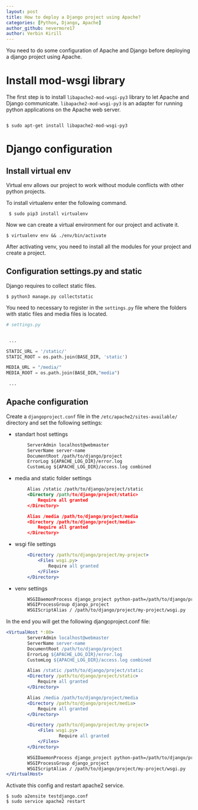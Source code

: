 ```yaml
---
layout: post
title: How to deploy a Django project using Apache?
categories: [Python, Django, Apache]
author_github: nevermore17
author: Verbin Kirill
---
```


You need to do some configuration of Apache and Django before deploying a django project using Apache.

# Install mod-wsgi library

The first step is to install `libapache2-mod-wsgi-py3` library to let Apache and Django communicate. `libapache2-mod-wsgi-py3` is an adapter for running python applications on the Apache web server.

```terminal

$ sudo apt-get install libapache2-mod-wsgi-py3

```

# Django configuration

## Install virtual env

Virtual env allows our project to work without module conflicts with other python projects. 

To install virtualenv enter the following command.

```terminal
 $ sudo pip3 install virtualenv
```

Now we can create a virtual environment for our project and activate it.

```terminal
$ virtualenv env && ./env/bin/activate
```

After activating venv, you need to install all the modules for your project and create a project.

## Configuration settings.py and static 

Django requires to collect static files.

```terminl
$ python3 manage.py collectstatic 
```

You need to necessary to register in the `settings.py` file where the folders with static files and media files is located.

```python
# settings.py


 ...

STATIC_URL = '/static/'
STATIC_ROOT = os.path.join(BASE_DIR, 'static')

MEDIA_URL = "/media/"
MEDIA_ROOT = os.path.join(BASE_DIR,"media")

 ...
```

## Apache configuration

Create a `djangoproject.conf` file in the `/etc/apache2/sites-available/` directory and set the following settings:
 - standart host settings

```xml
        ServerAdmin localhost@webmaster
        ServerName server-name
        DocumentRoot /path/to/django/project
        ErrorLog ${APACHE_LOG_DIR}/error.log
        CustomLog ${APACHE_LOG_DIR}/access.log combined
```
 - media and static folder settings

```xml
        Alias /static /path/to/django/project/static
        <Directory /path/to/django/project/static>
            Require all granted
        </Directory>

        Alias /media /path/to/django/project/media
        <Directory /path/to/django/project/media>
            Require all granted
        </Directory>
```
- wsgi file settings
```apache
        <Directory /path/to/django/project/my-project>
            <Files wsgi.py>
                Require all granted
            </Files>
        </Directory>
```
- venv settings
```apache
        WSGIDaemonProcess django_project python-path=/path/to/django/project python-home=/path/to/env/folder/env
        WSGIProcessGroup django_project
        WSGIScriptAlias / /path/to/django/project/my-project/wsgi.py
```

In the end you will get the following djangoproject.conf file:
```apache
<VirtualHost *:80>
        ServerAdmin localhost@webmaster
        ServerName server-name
        DocumentRoot /path/to/django/project
        ErrorLog ${APACHE_LOG_DIR}/error.log
        CustomLog ${APACHE_LOG_DIR}/access.log combined

        Alias /static /path/to/django/project/static
        <Directory /path/to/django/project/static>
            Require all granted
        </Directory>

        Alias /media /path/to/django/project/media
        <Directory /path/to/django/project/media>
            Require all granted
        </Directory>

        <Directory /path/to/django/project/my-project>
            <Files wsgi.py>
                    Require all granted
            </Files>
        </Directory>

        WSGIDaemonProcess django_project python-path=/path/to/django/project python-home=/path/to/env/folder/env
        WSGIProcessGroup django_project
        WSGIScriptAlias / /path/to/django/project/my-project/wsgi.py
</VirtualHost>
```
Activate this config and restart apache2 service.
```terminal
$ sudo a2ensite testdjango.conf
$ sudo service apache2 restart
```
